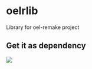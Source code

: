 # oelrlib
Library for oel-remake project

## Get it as dependency
[![](https://jitpack.io/v/Zabbum/oelrlib.svg)](https://jitpack.io/#Zabbum/oelrlib)